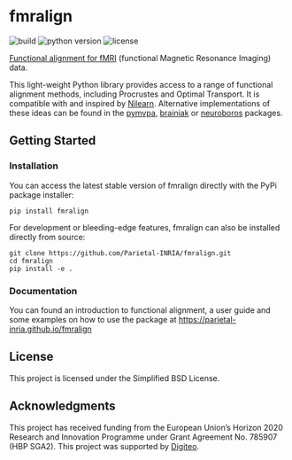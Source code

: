# fmralign

![build](https://img.shields.io/github/actions/workflow/status/parietal-inria/fmralign/testing.yml?event=push&style=for-the-badge)
![python version](https://img.shields.io/badge/python-3.9_|_3.10_|_3.11_|_3.12_|_3.13-blue?style=for-the-badge)
![license](https://img.shields.io/github/license/parietal-inria/fmralign?style=for-the-badge)

[Functional alignment for fMRI](https://parietal-inria.github.io/fmralign-docs) (functional Magnetic Resonance Imaging) data.

This light-weight Python library provides access to a range of functional alignment methods, including Procrustes and Optimal Transport.
It is compatible with and inspired by [Nilearn](http://nilearn.github.io).
Alternative implementations of these ideas can be found in the [pymvpa](http://www.pymvpa.org), [brainiak](http://brainiak.org) or [neuroboros](http://neuroboros.github.io) packages.

## Getting Started

### Installation

You can access the latest stable version of fmralign directly with the PyPi package installer:

```
pip install fmralign
```

For development or bleeding-edge features, fmralign can also be installed directly from source:

```
git clone https://github.com/Parietal-INRIA/fmralign.git
cd fmralign
pip install -e .
```

### Documentation

You can found an introduction to functional alignment, a user guide and some examples
on how to use the package at https://parietal-inria.github.io/fmralign

## License

This project is licensed under the Simplified BSD License.

## Acknowledgments

This project has received funding from the European Union’s Horizon
2020 Research and Innovation Programme under Grant Agreement No. 785907
(HBP SGA2).
This project was supported by [Digiteo](http://www.digiteo.fr).
